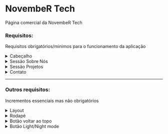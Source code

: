 # NovembeR Tech
Página comercial da NovembeR Tech

### Requisitos:
Requisitos obrigatórios/minimos para o funcionamento da aplicação
<details>
<summary>Cabeçalho</summary>

- Tag Header (com logo, navbar e menu hamburguer)
- Logo
- Navbar com Home, Sobre nós, Projetos e Contato
- Menu hamburguer que aparece no mobile
  
</details>

<details>
<summary>Sessão Sobre Nós</summary>

- Pequeno texto introduzindo a startup
- Divisão com o tema "Nossa Equipe" com um card para cada integrante, contendo uma foto, nome, cargo, stack e link de contato (github, linkedin)
  
</details>

<details>
<summary>Sessão Projetos</summary>

-  1 a 5 Projetos de cada integrante do grupo (dentro de um card com uma foto, link do repositório, link do deploy e o nome do projeto)

  
</details>

<details>
<summary>Contato</summary>

- Um endereço e contato ficticio (podemos incorporar um mapa com o endereço do escritório da Ada)
  
</details>

---

### Outros requisitos:
Incrementos essenciais mas não obrigatórios

<details>
<summary>Layout</summary>

- ...
  
</details>

<details>
<summary>Rodapé</summary>

- ...
  
</details>

<details>
<summary>Botão voltar ao topo</summary>

- ...
  
</details>

<details>
<summary>Botão Light/Night mode</summary>

- ...
  
</details>